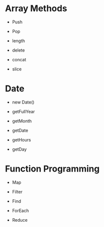 # Array Methods

- Push

- Pop

- length

- delete

- concat

- slice

# Date

- new Date()

- getFullYear

- getMonth

- getDate

- getHours

- getDay

# Function Programming

- Map

- Filter

- Find

- ForEach

- Reduce

